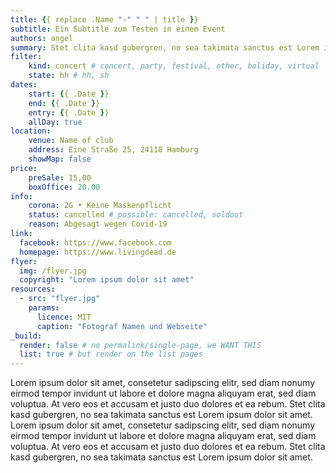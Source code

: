 ```yaml
---
title: {{ replace .Name "-" " " | title }}
subtitle: Ein Subtitle zum Testen in einem Event
authors: angel
summary: Stet clita kasd gubergren, no sea takimata sanctus est Lorem ipsum dolor sit amet
filter:
    kind: concert # concert, party, festival, other, holiday, virtual
    state: hh # hh, sh
dates:
    start: {{ .Date }}
    end: {{ .Date }}
    entry: {{ .Date }}
    allDay: true
location:
    venue: Name of club
    address: Eine Straße 25, 24118 Hamburg
    showMap: false
price:
    preSale: 15,00
    boxOffice: 20.00
info:
    corona: 2G • Keine Maskenpflicht
    status: cancelled # possible: cancelled, soldout
    reason: Abgesagt wegen Covid-19
link:
  facebook: https://www.facebook.com
  homepage: https://www.livingdead.de
flyer:
  img: /flyer.jpg
  copyright: "Lorem ipsum dolor sit amet"
resources:
  - src: "flyer.jpg"
    params:
      licence: MIT
      caption: "Fotograf Namen und Webseite"
_build:
  render: false # no permalink/single-page, we WANT THIS
  list: true # but render on the list pages
---
```


Lorem ipsum dolor sit amet, consetetur sadipscing elitr, sed diam nonumy eirmod tempor invidunt ut labore et dolore magna aliquyam erat, sed diam voluptua. At vero eos et accusam et justo duo dolores et ea rebum. Stet clita kasd gubergren, no sea takimata sanctus est Lorem ipsum dolor sit amet. Lorem ipsum dolor sit amet, consetetur sadipscing elitr, sed diam nonumy eirmod tempor invidunt ut labore et dolore magna aliquyam erat, sed diam voluptua. At vero eos et accusam et justo duo dolores et ea rebum. Stet clita kasd gubergren, no sea takimata sanctus est Lorem ipsum dolor sit amet.
